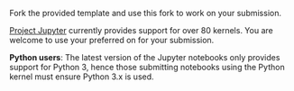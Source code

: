 Fork the provided template and use this fork to work on
your submission.

[Project Jupyter](http://blog.jupyter.org/2017/04/04/jupyter-notebook-5-0/)
currently provides support for over 80 kernels.
You are welcome to use your preferred on for your submission. 

**Python users**: The latest version of the Jupyter notebooks only
provides support for Python 3, hence those submitting notebooks using the Python kernel must
ensure Python 3.x is used.
